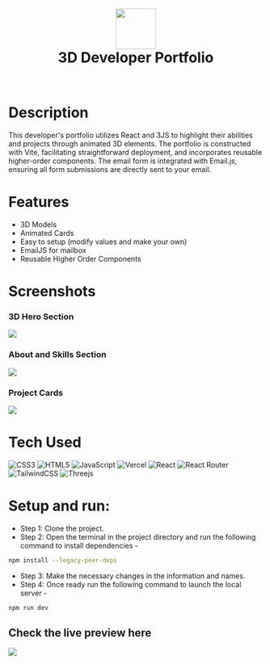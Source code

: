 <div align="center">
      <h1> <img src="https://static.vecteezy.com/system/resources/previews/020/816/485/original/portfolio-icon-for-your-website-mobile-presentation-and-logo-design-free-vector.jpg" width="80px"><br/>3D Developer Portfolio</h1>
     </div>
<p align="center"> <a href="https://www.onlyakarsh.com/" target="_blank"><img alt="" src="https://img.shields.io/badge/Website-EA4C89?style=normal&logo=dribbble&logoColor=white" style="vertical-align:center" /></a> <a href="https://twitter.com/only_akarsh" target="_blank"><img alt="" src="https://img.shields.io/badge/Twitter-1DA1F2?style=normal&logo=twitter&logoColor=white" style="vertical-align:center" /></a> <a href="https://twitter.com/only_akarsh" target="_blank"><img alt="" src="https://img.shields.io/badge/Instagram-E4405F?style=normal&logo=instagram&logoColor=white" style="vertical-align:center" /></a> <a href="https://www.linkedin.com/in/akarsh3053/}" target="_blank"><img alt="" src="https://img.shields.io/badge/LinkedIn-0077B5?style=normal&logo=linkedin&logoColor=white" style="vertical-align:center" /></a> </p>

# Description
This developer's portfolio utilizes React and 3JS to highlight their abilities and projects through animated 3D elements. The portfolio is constructed with Vite, facilitating straightforward deployment, and incorporates reusable higher-order components. The email form is integrated with Email.js, ensuring all form submissions are directly sent to your email.

# Features
- 3D Models
- Animated Cards
- Easy to setup (modify values and make your own)
- EmailJS for mailbox
- Reusable Higher Order Components
# Screenshots

### 3D Hero Section
 <img src="https://blogger.googleusercontent.com/img/b/R29vZ2xl/AVvXsEhUGxsHpZ9LwMhUHw2KqfDgT_XgJ17eXzOLrHJNDaQ7Ya1zapm4RQLqPefjsW_Jm8rCV0nKN1hroYy31q7kyIXo0dSoPwxOKByPWJV2tzuVffs3oKvs7LoR95y4vjpnYekvMuQVUOzNDMoWDWU86ejr2jtt3fvYhNqy1HObZ2s0vmhNQmQunwvtbdKn56U/s16000/Hero%20Section.png"> 

 ### About and Skills Section
 <img src="https://blogger.googleusercontent.com/img/b/R29vZ2xl/AVvXsEjDTiC6yuXew5JzS0RwqonZKmshaxwiCTRzS9iv6kh1kXwtE2PYCgFmkp0_VDn9er-T3VGvzFPMX_-Ph2MwsJjvbJh2biHlks3cmVHryUj9-MudFWrImVfFKlgUYANxC5NAMW6i2vkIiQBGtbvcO_QOpL0ItIxjgS_3mUwTfo6D2HCiNvc59G4-rf4_kqE/s16000/About%20Section.png"> 
 
 ### Project Cards
 <img src="https://blogger.googleusercontent.com/img/b/R29vZ2xl/AVvXsEiBwCqX5H_47dvaCwMA9Sqsqh7F2YgWAO5HJruCZSOwDbKpwb47f4gR5snTaQ5uP0Fnpupoa7FaMUGmZ3h_JxLZJyrr5DS6-dTe_u5S9MVMCVqpKHywv9iivRSkz4UJtcEoR13PX4CCsbHg5-8s_0N3VpEaZrtJsFK-QNXzFV63q_DOJrH_0DfJxY_yDtw/s16000/Project%20Section.png">
 
# Tech Used
 ![CSS3](https://img.shields.io/badge/css3-%231572B6.svg?style=for-the-badge&logo=css3&logoColor=white) ![HTML5](https://img.shields.io/badge/html5-%23E34F26.svg?style=for-the-badge&logo=html5&logoColor=white) ![JavaScript](https://img.shields.io/badge/javascript-%23323330.svg?style=for-the-badge&logo=javascript&logoColor=%23F7DF1E) ![Vercel](https://img.shields.io/badge/vercel-%23000000.svg?style=for-the-badge&logo=vercel&logoColor=white) ![React](https://img.shields.io/badge/react-%2320232a.svg?style=for-the-badge&logo=react&logoColor=%2361DAFB) ![React Router](https://img.shields.io/badge/React_Router-CA4245?style=for-the-badge&logo=react-router&logoColor=white) ![TailwindCSS](https://img.shields.io/badge/tailwindcss-%2338B2AC.svg?style=for-the-badge&logo=tailwind-css&logoColor=white) ![Threejs](https://img.shields.io/badge/threejs-black?style=for-the-badge&logo=three.js&logoColor=white)

 # Setup and run:
- Step 1: Clone the project.
- Step 2: Open the terminal in the project directory and run the following command to install dependencies -
```bash
npm install --legacy-peer-deps
```
- Step 3: Make the necessary changes in the information and names.
- Step 4: Once ready run the following command to launch the local server -
```bash
npm run dev
```

## Check the live preview here
<a href="https://akarsh-3js.vercel.app/" target="_blank"><img src="https://www.animatedimages.org/data/media/1096/animated-click-here-sign-and-button-image-0042.gif" /></a>

